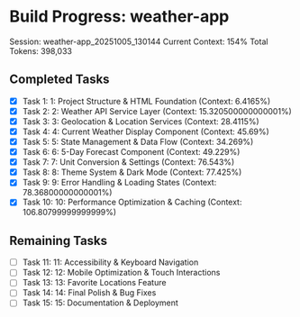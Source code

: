 # Build Progress: weather-app
Session: weather-app_20251005_130144
Current Context: 154%
Total Tokens: 398,033

## Completed Tasks
- [x] Task 1: 1: Project Structure & HTML Foundation (Context: 6.4165%)
- [x] Task 2: 2: Weather API Service Layer (Context: 15.320500000000001%)
- [x] Task 3: 3: Geolocation & Location Services (Context: 28.4115%)
- [x] Task 4: 4: Current Weather Display Component (Context: 45.69%)
- [x] Task 5: 5: State Management & Data Flow (Context: 34.269%)
- [x] Task 6: 6: 5-Day Forecast Component (Context: 49.229%)
- [x] Task 7: 7: Unit Conversion & Settings (Context: 76.543%)
- [x] Task 8: 8: Theme System & Dark Mode (Context: 77.425%)
- [x] Task 9: 9: Error Handling & Loading States (Context: 78.36800000000001%)
- [x] Task 10: 10: Performance Optimization & Caching (Context: 106.80799999999999%)

## Remaining Tasks
- [ ] Task 11: 11: Accessibility & Keyboard Navigation
- [ ] Task 12: 12: Mobile Optimization & Touch Interactions
- [ ] Task 13: 13: Favorite Locations Feature
- [ ] Task 14: 14: Final Polish & Bug Fixes
- [ ] Task 15: 15: Documentation & Deployment
